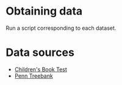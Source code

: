 # Obtaining data
Run a script corresponding to each dataset.

# Data sources
- [Children's Book Test](https://research.facebook.com/research/babi/)
- [Penn Treebank](http://www.fit.vutbr.cz/~imikolov/rnnlm/)
